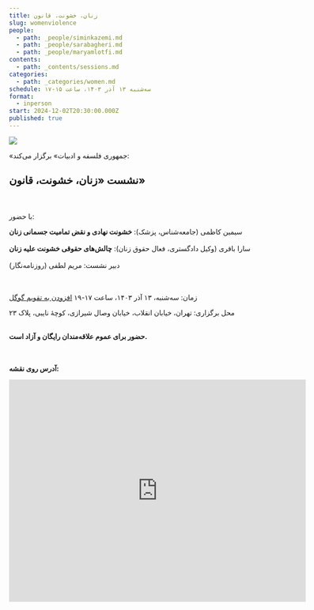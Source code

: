 ```yaml
---
title: زنان، خشونت، قانون
slug: womenviolence
people:
  - path: _people/siminkazemi.md
  - path: _people/sarabagheri.md
  - path: _people/maryamlotfi.md
contents:
  - path: _contents/sessions.md
categories:
  - path: _categories/women.md
schedule: سه‌شنبه ۱۳ آذر ۱۴۰۳، ساعت ۱۵-۱۷
format:
  - inperson
start: 2024-12-02T20:30:00.000Z
published: true
---
```




![](https://assets.tina.io/b6b0cb5c-4b1b-43f4-9bea-8d6867c09320/%D8%B1%D9%88%DB%8C%D8%AF%D8%A7%D8%AF%D9%87%D8%A7/5.jpg)

«جمهوری فلسفه و ادبیات» برگزار می‌کند:

## نشست «زنان، خشونت، قانون»
<br><br>
با حضور:

سیمین کاظمی (جامعه‌شناس، پزشک): **خشونت نهادی و نقض تمامیت جسمانی زنان**
<br><br>
سارا باقری (وکیل دادگستری، فعال حقوق زنان): **چالش‌های حقوقی خشونت علیه زنان**
<br><br>
دبیر نشست: مریم لطفی (روزنامه‌نگار)
<br><br><br>

زمان: سه‌شنبه، ۱۳ آذر ۱۴۰۳، ساعت ۱۷-۱۹ <a href="https://calendar.google.com/calendar/render?action=TEMPLATE&dates=20241203T133000Z%2F20241203T153000Z&details=&location=Tehran&text=زنان، خشونت، قانون">افزودن به تقویم گوگل</a>

محل برگزاری: تهران، خیابان انقلاب، خیابان وصال شیرازی، کوچهٔ نایبی، پلاک ۲۳
<br><br>

**حضور برای عموم علاقه‌مندان رایگان و آزاد است.**

<br><br>
**آدرس روی نقشه:**

<iframe src="https://www.google.com/maps/embed?pb=!1m17!1m12!1m3!1d3239.9701159679107!2d51.400496999999994!3d35.702352999999995!2m3!1f0!2f0!3f0!3m2!1i1024!2i768!4f13.1!3m2!1m1!2zMzXCsDQyJzA4LjUiTiA1McKwMjQnMDEuOCJF!5e0!3m2!1sen!2s!4v1727792460938!5m2!1sen!2s" width="600" height="450" style="border:0;" allowfullscreen="" loading="lazy" referrerpolicy="no-referrer-when-downgrade"></iframe>
